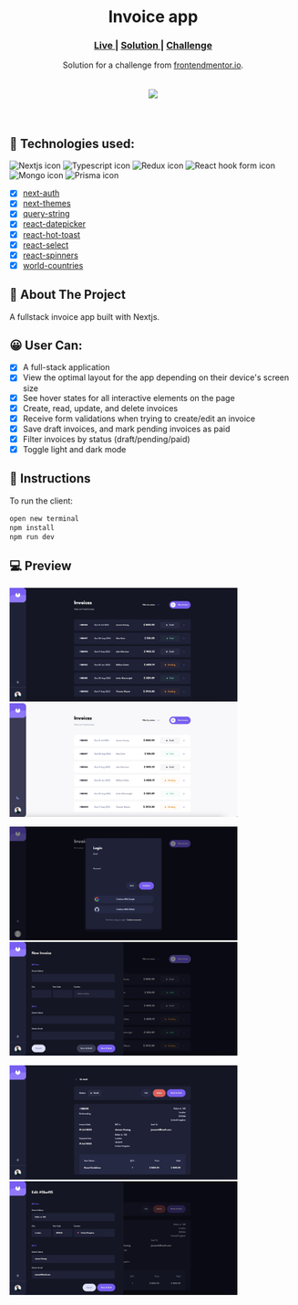 <h1 align="center">Invoice app</h1>
<div align="center">
  <h3>
    <a href="https://invoice-app-fe-mentor.vercel.app/" color="white">
      Live
    </a>
    <span> | </span>
    <a href="https://github.com/JaneMoroz/invoice-app">
      Solution
    </a>
   <span> | </span>
    <a href="https://www.frontendmentor.io/challenges/invoice-app-i7KaLTQjl">
      Challenge
    </a>
  </h3>
</div>
<div align="center">
   Solution for a challenge from  <a href="https://www.frontendmentor.io/" target="_blank">frontendmentor.io</a>.
</div>
<br/>
<br/>

<div align="center"><img src="https://res.cloudinary.com/dz209s6jk/image/upload/v1614355720/Challenges/v760dr4mqyro0xey3dr3.jpg"></img></div>
<br/>
<br/>

## 🚀 Technologies used:

<img src="https://img.shields.io/badge/Next-black?style=for-the-badge&logo=next.js&logoColor=white" alt="Nextjs icon" height="30" />
<img src="https://img.shields.io/badge/typescript-%23007ACC.svg?style=for-the-badge&logo=typescript&logoColor=white" alt="Typescript icon" height="30" />
<img src="https://img.shields.io/badge/redux-%23593d88.svg?style=for-the-badge&logo=redux&logoColor=white" alt="Redux icon" height="30" />
<img src="https://img.shields.io/badge/React%20Hook%20Form-%23EC5990.svg?style=for-the-badge&logo=reacthookform&logoColor=white" alt="React hook form icon" height="30" />
<img src="https://img.shields.io/badge/MongoDB-%234ea94b.svg?style=for-the-badge&logo=mongodb&logoColor=white" alt="Mongo icon" height="30" />
<img src="https://img.shields.io/badge/Prisma-3982CE?style=for-the-badge&logo=Prisma&logoColor=white" alt="Prisma icon" height="30" />

- [x] [next-auth](https://next-auth.js.org)
- [x] [next-themes](https://github.com/pacocoursey/next-themes#readme)
- [x] [query-string](https://github.com/sindresorhus/query-string)
- [x] [react-datepicker](https://www.npmjs.com/package/react-datepicker)
- [x] [react-hot-toast](https://react-hot-toast.com)
- [x] [react-select](https://react-select.com/home)
- [x] [react-spinners](https://www.davidhu.io/react-spinners/)
- [x] [world-countries](https://www.npmjs.com/package/world-countries)

## 📄 About The Project

A fullstack invoice app built with Nextjs.
<br/>

## 😀 User Can:

- [x] A full-stack application
- [x] View the optimal layout for the app depending on their device's screen size
- [x] See hover states for all interactive elements on the page
- [x] Create, read, update, and delete invoices
- [x] Receive form validations when trying to create/edit an invoice
- [x] Save draft invoices, and mark pending invoices as paid
- [x] Filter invoices by status (draft/pending/paid)
- [x] Toggle light and dark mode

## 🧞 Instructions

To run the client:
```
open new terminal
npm install
npm run dev
```

## 💻 Preview
<p float="left">
 <img src="https://github.com/JaneMoroz/invoice-app/blob/main/images/home-dark.jpg?raw=true" width="400">
 <img src="https://github.com/JaneMoroz/invoice-app/blob/main/images/home-light.jpg?raw=true" width="400">
</p>
<p float="left">
 <img src="https://github.com/JaneMoroz/invoice-app/blob/main/images/auth-dark.jpg?raw=true" width="400">
 <img src="https://github.com/JaneMoroz/invoice-app/blob/main/images/new-dark.jpg?raw=true" width="400">
</p>
<p float="left">
 <img src="https://github.com/JaneMoroz/invoice-app/blob/main/images/invoice-dark.jpg?raw=true" width="400">
 <img src="https://github.com/JaneMoroz/invoice-app/blob/main/images/edit-dark.jpg?raw=true" width="400">
</p>
